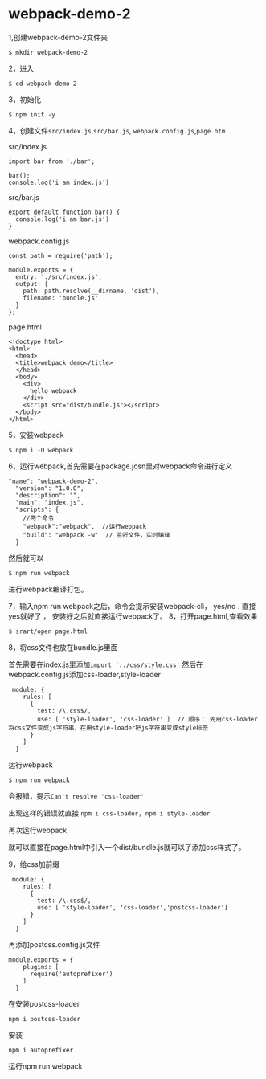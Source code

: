 # webpack-demo-2
1,创建webpack-demo-2文件夹

```
$ mkdir webpack-demo-2

```
2，进入
```
$ cd webpack-demo-2
```

3，初始化
```
$ npm init -y
```
4，创建文件```src/index.js```,```src/bar.js```, ```webpack.config.js```,```page.htm```

src/index.js
```
import bar from './bar';

bar();
console.log('i am index.js')
```

src/bar.js
```
export default function bar() {
  console.log('i am bar.js')
}
```
webpack.config.js
```
const path = require('path');

module.exports = {
  entry: './src/index.js',
  output: {
    path: path.resolve(__dirname, 'dist'),
    filename: 'bundle.js'
  }
};

```

page.html
```
<!doctype html>
<html>
  <head>
  <title>webpack demo</title>
  </head>
  <body>
    <div>
      hello webpack
    </div>
    <script src="dist/bundle.js"></script>
  </body>
</html>
```


5，安装webpack
```
$ npm i -D webpack
```
6，运行webpack,首先需要在package.josn里对webpack命令进行定义

```
"name": "webpack-demo-2",
  "version": "1.0.0",
  "description": "",
  "main": "index.js",
  "scripts": {
    //两个命令
    "webpack":"webpack",  //运行webpack
    "build": "webpack -w"  // 监听文件，实时编译
  }
```
然后就可以 
```
$ npm run webpack
```
进行webpack编译打包。

7，输入npm run webpack之后，命令会提示安装webpack-cli， yes/no  .
直接yes就好了 ， 安装好之后就直接运行webpack了。
8，打开page.html,查看效果
```
$ srart/open page.html
```
8，将css文件也放在bundle.js里面

首先需要在index.js里添加```import '../css/style.css'```
然后在webpack.config.js添加css-loader,style-loader
```
 module: {
    rules: [
      {
        test: /\.css$/,
        use: [ 'style-loader', 'css-loader' ]  // 顺序： 先用css-loader将css文件变成js字符串，在用style-loader把js字符串变成style标签
      }
    ]
  }
```
运行webpack

```$ npm run webpack```

会报错，提示```Can't resolve 'css-loader' ```

出现这样的错误就直接
```npm i css-loader```，```npm i style-loader```

再次运行webpack

就可以直接在page.html中引入一个dist/bundle.js就可以了添加css样式了。

9，给css加前缀

```
 module: {
    rules: [
      {
        test: /\.css$/,
        use: [ 'style-loader', 'css-loader','postcss-loader']  
      }
    ]
  }
```

再添加postcss.config.js文件
```
module.exports = {
    plugins: [
      require('autoprefixer')
    ]
  }
 ```

在安装postcss-loader
```
npm i postcss-loader
```
安装
```
npm i autoprefixer
```

运行npm run webpack

